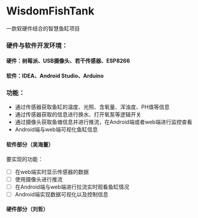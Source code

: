# WisdomFishTank
一款软硬件结合的智慧鱼缸项目



### 硬件与软件开发环境：

#### 硬件：树莓派、USB摄像头、若干传感器、ESP8266

#### 软件：IDEA、Android Studio、Arduino



###  功能：

- 通过传感器获取鱼缸的温度、光照、含氧量、浑浊度、PH值等信息
- 通过传感器获取的信息进行换水、打开氧泵等逻辑开关
- 通过摄像头获取鱼塘信息并进行推流，在Android端或者web端进行监控查看
- Android端与web端可视化鱼缸信息



#### 软件部分（吴海董）

要实现的功能：

- [ ] 在web端实时显示传感器的数据
- [ ] 使用摄像头进行推流
- [ ] 在Android端与web端进行拉流实时观看鱼缸情况
- [ ] Android端实现数据可视化以及控制信息

#### 硬件部分（刘哲）





